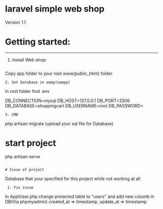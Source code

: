# laravel simple web shop

Version 1.1

# Getting started:
----------------
1. Install Web shop:
   ```
   
  Copy app folder to your root www(public_html) folder.
  
   ```
2. Set Database in wamp(xampp)
   ```
   
   In root folder find .env
  
   DB_CONNECTION=mysql
DB_HOST=127.0.0.1
DB_PORT=3306
DB_DATABASE=shoppingcart
DB_USERNAME=root
DB_PASSWORD=

   ```
3. CMD
   ```
   
   php artisan migrate
   (upload your sql file for Database)
   # start project
   php artisan serve
   
   ```

# Issue of project
```
 Database that your specified for this project while not working at all
```
 1. Fix issue
```
 In App\User.php  change protected table to "users" and add new columb in DB(Via phpmyadmin) created_at	=> timestamp, update_at =>	timestamp
```
